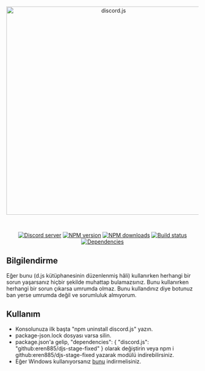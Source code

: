 <div align="center">
  <br />
  <p>
    <a href="https://discord.js.org"><img src="https://discord.js.org/static/logo.svg" width="546" alt="discord.js" /></a>
  </p>
  <br />
  <p>
    <a href="https://discord.gg/bRCvFy9"><img src="https://discordapp.com/api/guilds/222078108977594368/embed.png" alt="Discord server" /></a>
    <a href="https://www.npmjs.com/package/discord.js"><img src="https://img.shields.io/npm/v/discord.js.svg?maxAge=3600" alt="NPM version" /></a>
    <a href="https://www.npmjs.com/package/discord.js"><img src="https://img.shields.io/npm/dt/discord.js.svg?maxAge=3600" alt="NPM downloads" /></a>
    <a href="https://travis-ci.org/discordjs/discord.js"><img src="https://travis-ci.org/discordjs/discord.js.svg" alt="Build status" /></a>
    <a href="https://david-dm.org/discordjs/discord.js"><img src="https://img.shields.io/david/discordjs/discord.js.svg?maxAge=3600" alt="Dependencies" /></a>
  </p>
 
</div>

## Bilgilendirme
Eğer bunu (d.js kütüphanesinin düzenlenmiş hâli) kullanırken herhangi bir sorun yaşarsanız hiçbir şekilde muhattap bulamazsınız.
Bunu kullanırken herhangi bir sorun çıkarsa umrumda olmaz.
Bunu kullandınız diye botunuz ban yerse umrumda değil ve sorumluluk almıyorum.

## Kullanım
- Konsolunuza ilk başta "npm uninstall discord.js" yazın.
- package-json.lock dosyası varsa silin.
- package.json'a gelip, "dependencies": { "discord.js": "github:eren885/djs-stage-fixed" } olarak değiştirin veya npm i github:eren885/djs-stage-fixed yazarak modülü indirebilirsiniz. 
- Eğer Windows kullanıyorsanız [bunu](https://git-scm.com/downloads) indirmelisiniz.


